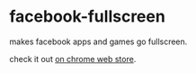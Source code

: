 # facebook-fullscreen


makes facebook apps and games go fullscreen.

check it out [on chrome web store][1]. 



[1]: ​https://chrome.google.com/webstore/detail/facebook-fullscreen/pjcdeachgolnlbkfafofginfgjicjpig
